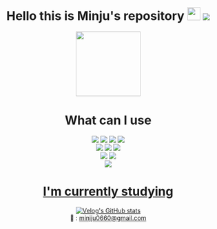 
<div align="center">
    <h1> Hello this is Minju's repository <img width=30px src = "https://user-images.githubusercontent.com/77158595/144869536-29c92342-a4da-4f7d-b722-2e136af91e41.gif"/>
        <a href="https://hits.seeyoufarm.com">
            <img src="https://hits.seeyoufarm.com/api/count/incr/badge.svg?url=https%3A%2F%2Fgithub.com%2Fdeli-ght&count_bg=%23ED6DA3&title_bg=%2386757E&icon_color=%23E1DEDE&title=hits&edge_flat=false"/>
        </a>
    </h1>
    <a href="https://github.com/deli-ght">
  <img height="150em" src="https://github-readme-stats-eight-theta.vercel.app/api?username=deli-ght&show_icons=true&theme=graywhite &include_all_commits=true&count_private=true"/>
    </a>
    
</div>

<div align="center">
    <h1>What can I use</h1>
    <img src="https://img.shields.io/badge/html5-%23E34F26.svg?style=for-the-badge&logo=html5&logoColor=white"/>
    <img src="https://img.shields.io/badge/css3-%231572B6.svg?style=for-the-badge&logo=css3&logoColor=white"/>
    <img src="https://img.shields.io/badge/javascript-%23323330.svg?style=for-the-badge&logo=javascript&logoColor=%23F7DF1E"/>
    <img src="https://img.shields.io/badge/typescript-%23007ACC.svg?style=for-the-badge&logo=typescript&logoColor=white"/><br/>
    <img src="https://img.shields.io/badge/node.js-6DA55F?style=for-the-badge&logo=node.js&logoColor=white"/>
    <img src="https://img.shields.io/badge/react-%2320232a.svg?style=for-the-badge&logo=react&logoColor=%2361DAFB"/>
    <img src="https://img.shields.io/badge/Next-black?style=for-the-badge&logo=next.js&logoColor=white"/><br/>
    <img src="https://img.shields.io/badge/SASS-hotpink.svg?style=for-the-badge&logo=SASS&logoColor=white"/>
    <img src="https://img.shields.io/badge/styled--components-DB7093?style=for-the-badge&logo=styled-components&logoColor=white"/><br/>
    <img src="https://img.shields.io/badge/strapi-%232E7EEA.svg?style=for-the-badge&logo=strapi&logoColor=white"/>
    <a href="https://github.com/deli-ght">
    <h1>I'm currently studying</h1> 

[![Velog's GitHub stats](https://velog-readme-stats.vercel.app/api?name=deli-ght&color=dark)](https://velog.io/@deli-ght)
      <br/> 📧 : <a mailto="minjju0660@gmail.com">minjju0660@gmail.com</a>
</div>
